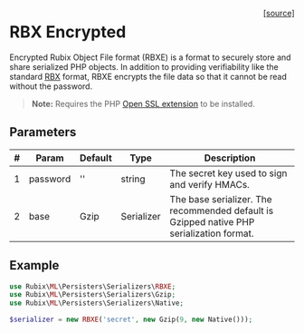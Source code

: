 <span style="float:right;"><a href="https://github.com/RubixML/ML/blob/master/src/Persisters/Serializers/RBXE.php">[source]</a></span>

# RBX Encrypted
Encrypted Rubix Object File format (RBXE) is a format to securely store and share serialized PHP objects. In addition to providing verifiability like the standard [RBX](./rbxp.md) format, RBXE encrypts the file data so that it cannot be read without the password.

> **Note:** Requires the PHP [Open SSL extension](https://www.php.net/manual/en/book.openssl.php) to be installed.

## Parameters
| # | Param | Default | Type | Description |
|---|---|---|---|---|
| 1 | password | '' | string | The secret key used to sign and verify HMACs. |
| 2 | base | Gzip | Serializer | The base serializer. The recommended default is Gzipped native PHP serialization format. |

## Example
```php
use Rubix\ML\Persisters\Serializers\RBXE;
use Rubix\ML\Persisters\Serializers\Gzip;
use Rubix\ML\Persisters\Serializers\Native;

$serializer = new RBXE('secret', new Gzip(9, new Native()));
```
